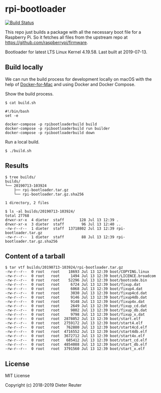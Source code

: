 # rpi-bootloader
[![Build Status](https://travis-ci.org/DieterReuter/rpi-bootloader.svg?branch=master)](https://travis-ci.org/DieterReuter/rpi-bootloader)

This repo just builds a package with all the necessary boot file for a Raspberry Pi. So it fetches all files from the upstream repo at https://github.com/raspberrypi/firmware.

Bootloader for latest LTS Linux Kernel 4.19.58. Last built at 2019-07-13.


## Build locally

We can run the build process for development locally on macOS with the help of [Docker-for-Mac](https://docs.docker.com/docker-for-mac/) and using Docker and Docker Compose.

Show the build process.
```
$ cat build.sh

#!/bin/bash
set -e

docker-compose -p rpibootloaderbuild build
docker-compose -p rpibootloaderbuild run builder
docker-compose -p rpibootloaderbuild down
```

Run a local build.
```
$ ./build.sh
```


## Results
```
$ tree builds/
builds/
└── 20190713-103924
    ├── rpi-bootloader.tar.gz
    └── rpi-bootloader.tar.gz.sha256

1 directory, 2 files

$ ls -al builds/20190713-103924/
total 27768
drwxr-xr-x  4 dieter  staff       128 Jul 13 12:39 .
drwxr-xr-x  3 dieter  staff        96 Jul 13 12:40 ..
-rw-r--r--  1 dieter  staff  13718802 Jul 13 12:39 rpi-bootloader.tar.gz
-rw-r--r--  1 dieter  staff        88 Jul 13 12:39 rpi-bootloader.tar.gz.sha256
```


## Content of a tarball
```
$ tar vtf builds/20190713-103924/rpi-bootloader.tar.gz
-rw-r--r--  0 root   root    18693 Jul 13 12:39 boot/COPYING.linux
-rw-r--r--  0 root   root     1494 Jul 13 12:39 boot/LICENCE.broadcom
-rw-r--r--  0 root   root    52296 Jul 13 12:39 boot/bootcode.bin
-rw-r--r--  0 root   root     6724 Jul 13 12:39 boot/fixup.dat
-rw-r--r--  0 root   root     6068 Jul 13 12:39 boot/fixup4.dat
-rw-r--r--  0 root   root     3030 Jul 13 12:39 boot/fixup4cd.dat
-rw-r--r--  0 root   root     9146 Jul 13 12:39 boot/fixup4db.dat
-rw-r--r--  0 root   root     9148 Jul 13 12:39 boot/fixup4x.dat
-rw-r--r--  0 root   root     2649 Jul 13 12:39 boot/fixup_cd.dat
-rw-r--r--  0 root   root     9802 Jul 13 12:39 boot/fixup_db.dat
-rw-r--r--  0 root   root     9798 Jul 13 12:39 boot/fixup_x.dat
-rw-r--r--  0 root   root  2878052 Jul 13 12:39 boot/start.elf
-rw-r--r--  0 root   root  2759172 Jul 13 12:39 boot/start4.elf
-rw-r--r--  0 root   root   762880 Jul 13 12:39 boot/start4cd.elf
-rw-r--r--  0 root   root  4716552 Jul 13 12:39 boot/start4db.elf
-rw-r--r--  0 root   root  3672712 Jul 13 12:39 boot/start4x.elf
-rw-r--r--  0 root   root   685412 Jul 13 12:39 boot/start_cd.elf
-rw-r--r--  0 root   root  4854088 Jul 13 12:39 boot/start_db.elf
-rw-r--r--  0 root   root  3791560 Jul 13 12:39 boot/start_x.elf
```


## License

MIT License

Copyright (c) 2018-2019 Dieter Reuter
